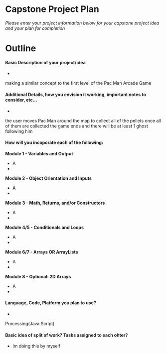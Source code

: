 # Capstone Project Plan
_Please enter your project information below for your capstone project idea and your plan for completion_

# Outline
#### Basic Description of your project/idea
- 
making a similar concept to the first level of the Pac Man Arcade Game
#### Additional Details, how you envision it working, important notes to consider, etc...
- 
the user moves Pac Man around the map to collect all of the pellets once all of them are collected the game ends and there will be at least 1 ghost following him
#### How will you incoporate each of the following:
**Module 1 - Variables and Output**
- A
- 
**Module 2 - Object Orientation and Inputs**
- A
- 
**Module 3 - Math, Returns, and/or Constructors**
- A
- 
**Module 4/5 - Conditionals and Loops**
- A
- 
**Module 6/7 - Arrays OR ArrayLists**
- A
- 
**Module 8 - Optional: 2D Arrays**
- A
- 

#### Language, Code, Platform you plan to use?
- 
Processing(Java Script)
#### Basic idea of split of work? Tasks assigned to each ohter?
- Im doing this by myself

